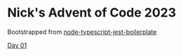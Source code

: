 # Nick's Advent of Code 2023

Bootstrapped from [node-typescript-jest-boilerplate](https://github.com/bschlenk/node-typescript-jest-boilerplate)

[Day 01](https://github.com/nickolu/advent-of-code-2023/tree/main/src/day-01)
